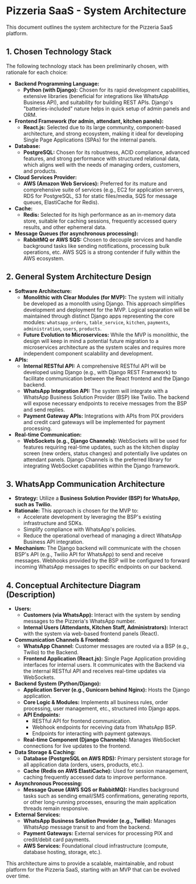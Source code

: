 # Pizzeria SaaS - System Architecture

This document outlines the system architecture for the Pizzeria SaaS platform.

## 1. Chosen Technology Stack

The following technology stack has been preliminarily chosen, with rationale for each choice:

*   **Backend Programming Language:**
    *   **Python (with Django):** Chosen for its rapid development capabilities, extensive libraries (beneficial for integrations like WhatsApp Business API), and suitability for building REST APIs. Django's "batteries-included" nature helps in quick setup of admin panels and ORM.
*   **Frontend Framework (for admin, attendant, kitchen panels):**
    *   **React.js:** Selected due to its large community, component-based architecture, and strong ecosystem, making it ideal for developing Single Page Applications (SPAs) for the internal panels.
*   **Database:**
    *   **PostgreSQL:** Chosen for its robustness, ACID compliance, advanced features, and strong performance with structured relational data, which aligns well with the needs of managing orders, customers, and products.
*   **Cloud Services Provider:**
    *   **AWS (Amazon Web Services):** Preferred for its mature and comprehensive suite of services (e.g., EC2 for application servers, RDS for PostgreSQL, S3 for static files/media, SQS for message queues, ElastiCache for Redis).
*   **Cache:**
    *   **Redis:** Selected for its high performance as an in-memory data store, suitable for caching sessions, frequently accessed query results, and other ephemeral data.
*   **Message Queues (for asynchronous processing):**
    *   **RabbitMQ or AWS SQS:** Chosen to decouple services and handle background tasks like sending notifications, processing bulk operations, etc. AWS SQS is a strong contender if fully within the AWS ecosystem.

## 2. General System Architecture Design

*   **Software Architecture:**
    *   **Monolithic with Clear Modules (for MVP):** The system will initially be developed as a monolith using Django. This approach simplifies development and deployment for the MVP. Logical separation will be maintained through distinct Django apps representing the core modules: `whatsapp_orders`, `table_service`, `kitchen`, `payments`, `administration`, `users`, `products`.
    *   **Future Evolution to Microservices:** While the MVP is monolithic, the design will keep in mind a potential future migration to a microservices architecture as the system scales and requires more independent component scalability and development.
*   **APIs:**
    *   **Internal RESTful API:** A comprehensive RESTful API will be developed using Django (e.g., with Django REST Framework) to facilitate communication between the React frontend and the Django backend.
    *   **WhatsApp Integration API:** The system will integrate with a WhatsApp Business Solution Provider (BSP) like Twilio. The backend will expose necessary endpoints to receive messages from the BSP and send replies.
    *   **Payment Gateway APIs:** Integrations with APIs from PIX providers and credit card gateways will be implemented for payment processing.
*   **Real-time Communication:**
    *   **WebSockets (e.g., Django Channels):** WebSockets will be used for features requiring real-time updates, such as the kitchen display screen (new orders, status changes) and potentially live updates on attendant panels. Django Channels is the preferred library for integrating WebSocket capabilities within the Django framework.

## 3. WhatsApp Communication Architecture

*   **Strategy:** Utilize a **Business Solution Provider (BSP) for WhatsApp, such as Twilio.**
*   **Rationale:** This approach is chosen for the MVP to:
    *   Accelerate development by leveraging the BSP's existing infrastructure and SDKs.
    *   Simplify compliance with WhatsApp's policies.
    *   Reduce the operational overhead of managing a direct WhatsApp Business API integration.
*   **Mechanism:** The Django backend will communicate with the chosen BSP's API (e.g., Twilio API for WhatsApp) to send and receive messages. Webhooks provided by the BSP will be configured to forward incoming WhatsApp messages to specific endpoints on our backend.

## 4. Conceptual Architecture Diagram (Description)

*   **Users:**
    *   **Customers (via WhatsApp):** Interact with the system by sending messages to the Pizzeria's WhatsApp number.
    *   **Internal Users (Attendants, Kitchen Staff, Administrators):** Interact with the system via web-based frontend panels (React).
*   **Communication Channels & Frontend:**
    *   **WhatsApp Channel:** Customer messages are routed via a BSP (e.g., Twilio) to the Backend.
    *   **Frontend Application (React.js):** Single Page Application providing interfaces for internal users. It communicates with the Backend via the internal RESTful API and receives real-time updates via WebSockets.
*   **Backend System (Python/Django):**
    *   **Application Server (e.g., Gunicorn behind Nginx):** Hosts the Django application.
    *   **Core Logic & Modules:** Implements all business rules, order processing, user management, etc., structured into Django apps.
    *   **API Endpoints:**
        *   RESTful API for frontend communication.
        *   Webhook endpoints for receiving data from WhatsApp BSP.
        *   Endpoints for interacting with payment gateways.
    *   **Real-time Component (Django Channels):** Manages WebSocket connections for live updates to the frontend.
*   **Data Storage & Caching:**
    *   **Database (PostgreSQL on AWS RDS):** Primary persistent storage for all application data (orders, users, products, etc.).
    *   **Cache (Redis on AWS ElastiCache):** Used for session management, caching frequently accessed data to improve performance.
*   **Asynchronous Processing:**
    *   **Message Queue (AWS SQS or RabbitMQ):** Handles background tasks such as sending email/SMS confirmations, generating reports, or other long-running processes, ensuring the main application threads remain responsive.
*   **External Services:**
    *   **WhatsApp Business Solution Provider (e.g., Twilio):** Manages WhatsApp message transit to and from the backend.
    *   **Payment Gateways:** External services for processing PIX and credit/debit card payments.
    *   **AWS Services:** Foundational cloud infrastructure (compute, database hosting, storage, etc.).

This architecture aims to provide a scalable, maintainable, and robust platform for the Pizzeria SaaS, starting with an MVP that can be evolved over time.
